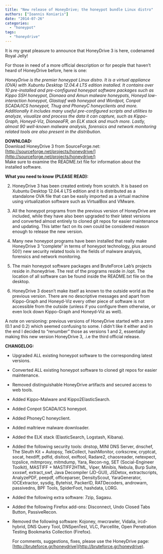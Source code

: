 ```yaml
---
title: "New release of HoneyDrive; the honeypot bundle Linux distro"
authors: ["Ioannis Koniaris"]
date: "2014-07-26"
categories: 
  - "honeypot"
tags: 
  - "honeydrive"
---
```


It is my great pleasure to announce that HoneyDrive 3 is here, codenamed Royal Jelly!  
  
For those in need of a more official description or for people that haven’t heard of HoneyDrive before, here is one:  
  
_HoneyDrive is the premier honeypot Linux distro. It is a virtual appliance (OVA) with Xubuntu Desktop 12.04.4 LTS edition installed. It contains over 10 pre-installed and pre-configured honeypot software packages such as Kippo SSH honeypot, Dionaea and Amun malware honeypots, Honeyd low-interaction honeypot, Glastopf web honeypot and Wordpot, Conpot SCADA/ICS honeypot, Thug and PhoneyC honeyclients and more. Additionally it includes many useful pre-configured scripts and utilities to analyze, visualize and process the data it can capture, such as Kippo-Graph, Honeyd-Viz, DionaeaFR, an ELK stack and much more. Lastly, almost 90 well-known malware analysis, forensics and network monitoring related tools are also present in the distribution._  
  
**DOWNLOAD:**  
Download HoneyDrive 3 from SourceForge.net: [http://sourceforge.net/projects/honeydrive/](http://sourceforge.net/projects/honeydrive/)  
Make sure to examine the README.txt file for information about the installed software.  
  
**What you need to know (PLEASE READ):**  

  
2. HoneyDrive 3 has been created entirely from scratch. It is based on Xubuntu Desktop 12.04.4 LTS edition and it is distributed as a standalone OVA file that can be easily imported as a virtual machine using virtualization software such as VirtualBox and VMware.  
    
3. All the honeypot programs from the previous version of HoneyDrive are included, while they have also been upgraded to their latest versions and converted almost entirely to cloned git repos for easier maintenance and updating. This latter fact on its own could be considered reason enough to release the new version.  
    
4. Many new honeypot programs have been installed that really make HoneyDrive 3 “complete” in terms of honeypot technology, plus around 50(!) new security related tools in the fields of malware analysis, forensics and network monitoring.  
    
5. The main honeypot software packages and BruteForce Lab’s projects reside in /honeydrive. The rest of the programs reside in /opt. The location of all software can be found inside the README.txt file on the desktop.  
    
6. HoneyDrive 3 doesn’t make itself as known to the outside world as the previous version. There are no descriptive messages and apart from Kippo-Graph and Honeyd-Viz every other piece of software is not accessible from the outside (unless if you configure them otherwise, or even lock down Kippo-Graph and Honeyd-Viz as well).  
    

  
A note on versioning: previous versions of HoneyDrive started with a zero (0.1 and 0.2) which seemed confusing to some. I didn’t like it either and in the end I decided to “renumber” those as versions 1 and 2, essentially making this new version HoneyDrive 3, .i.e the third official release.  
  
**CHANGELOG:**  

  
- Upgraded ALL existing honeypot software to the corresponding latest versions.  
    
- Converted ALL existing honeypot software to cloned git repos for easier maintenance.  
    
- Removed distinguishable HoneyDrive artifacts and secured access to web tools.  
    
- Added Kippo-Malware and Kippo2ElasticSearch.  
    
- Added Conpot SCADA/ICS honeypot.  
    
- Added PhoneyC honeyclient.  
    
- Added maltrieve malware downloader.  
    
- Added the ELK stack (ElasticSearch, Logstash, Kibana).  
    
- Added the following security tools: dnstop, MINI DNS Server, dnschef, The Sleuth Kit + Autopsy, TekCollect, hashMonitor, corkscrew, cryptcat, socat, hexdiff, pdfid, disitool, exiftool, Radare2, chaosreader, netexpect, tcpslice, mitmproxy, mitmdump, Yara, Recon-ng, SET (Social-Engineer Toolkit), MASTIFF + MASTIFF2HTML, Viper, Minibis, Nebula, Burp Suite, xxxswf, extract\_swf, Java Decompiler (JD-GUI), JSDetox, extractscripts, AnalyzePDF, peepdf, officeparser, DensityScout, YaraGenerator, IOCExtractor, sysdig, Bytehist, PackerID, RATDecoders, androwarn, passivedns, BPF Tools, SpiderFoot, hashdata, LORG.  
    
- Added the following extra software: 7zip, Sagasu.  
    
- Added the following Firefox add-ons: Disconnect, Undo Closed Tabs Button, PassiveRecon.  
    
- Removed the following software: Kojoney, mwcrawler, Vidalia, ircd-hybrid, DNS Query Tool, DNSpenTest, VLC, Parcellite, Open Penetration Testing Bookmarks Collection (Firefox).  
      
    For comments, suggestions, fixes, please use the HoneyDrive page: [http://bruteforce.gr/honeydrive](http://bruteforce.gr/honeydrive).
